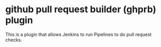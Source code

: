 # github pull request builder (ghprb) plugin

This is a plugin that allows Jenkins to run
Pipelines to do pull request checks.

